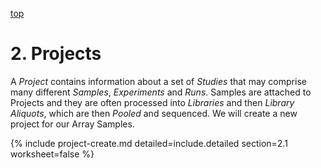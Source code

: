 <a name="project" href="#" id="toplink">top</a>

# 2. Projects

A _Project_ contains information about a set of _Studies_ that may comprise many
different _Samples_, _Experiments_ and _Runs_. Samples are attached to Projects and
they are often processed into _Libraries_ and then _Library Aliquots_, which are then
_Pooled_ and sequenced. We will create a new project for our Array Samples.

{% include project-create.md detailed=include.detailed section=2.1 worksheet=false %}
